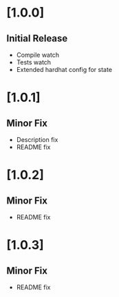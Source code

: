 # [1.0.0]

## Initial Release

- Compile watch
- Tests watch
- Extended hardhat config for state

# [1.0.1]

## Minor Fix

- Description fix
- README fix

# [1.0.2]

## Minor Fix

- README fix

# [1.0.3]

## Minor Fix

- README fix
